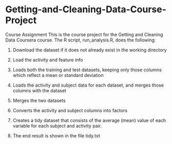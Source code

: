 # Getting-and-Cleaning-Data-Course-Project
Course Assignment
This is the course project for the Getting and Cleaning Data Coursera course. The R script, run_analysis.R, does the following:

1. Download the dataset if it does not already exist in the working directory

2. Load the activity and feature info 

3. Loads both the training and test datasets, keeping only those columns which reflect a mean or standard deviation 

4. Loads the activity and subject data for each dataset, and merges those columns with the dataset 

5. Merges the two datasets 

6. Converts the activity and subject columns into factors 

7. Creates a tidy dataset that consists of the average (mean) value of each variable for each subject and activity pair. 

8. The end result is shown in the file tidy.txt 
